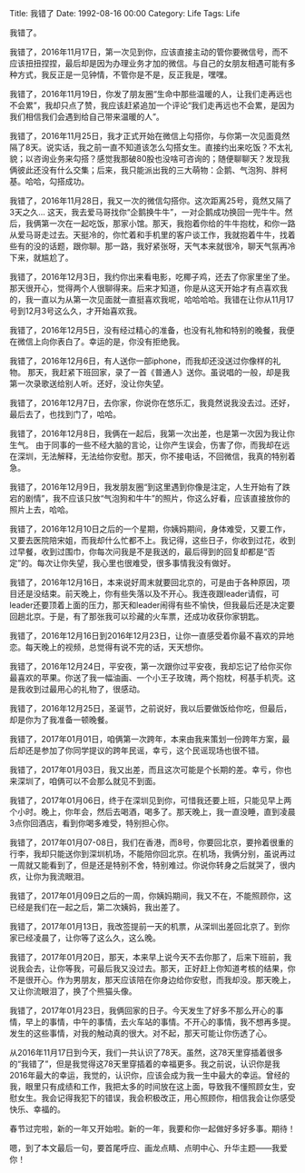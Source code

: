 Title: 我错了
Date: 1992-08-16 00:00
Category: Life
Tags: Life

我错了。

我错了，2016年11月17日，第一次见到你，应该直接主动的管你要微信号，而不应该扭扭捏捏，最后却是因为办理业务才加的微信。与自己的女朋友相遇可能有多种方式，我反正是一见钟情，不管你是不是，反正我是，嘿嘿。

我错了，2016年11月19日，你发了朋友圈“生命中那些温暖的人，让我们走再远也不会累”，我却只点了赞，我应该赶紧追加一个评论“我们走再远也不会累，是因为我们相信我们会遇到给自己带来温暖的人”。

我错了，2016年11月25日，我才正式开始在微信上勾搭你，与你第一次见面竟然隔了8天。说实话，我之前一直不知道该怎么勾搭女生。直接约出来吃饭？不太礼貌；以咨询业务来勾搭？感觉我那破80股也没啥可咨询的；随便聊聊天？发现我俩彼此还没有什么交集；后来，我只能派出我的三大萌物：企鹅、气泡狗、胖柯基。哈哈，勾搭成功。

我错了，2016年11月28日，我又一次的微信勾搭你。这次距离25号，竟然又隔了3天之久... 这天，我去爱马哥找你“企鹅换牛牛”，一对企鹅成功换回一兜牛牛。然后，我俩第一次在一起吃饭，那家小馆。那天，我抱着你给的牛牛抱枕，和你一路从爱马哥走过去。天挺冷的，你忙着和手机里的客户谈工作，我就抱着牛牛，找着些有的没的话题，跟你聊。那一路，我好紧张呀，天气本来就很冷，聊天气氛再冷下来，就尴尬了。

我错了，2016年12月3日，我约你出来看电影，吃椰子鸡，还去了你家里坐了坐。那天很开心，觉得两个人很聊得来。后来才知道，你是从这天开始才有点喜欢我的，我一直以为从第一次见面就一直挺喜欢我呢，哈哈哈哈。我错在让你从11月17号到12月3号这么久，才开始喜欢我。

我错了，2016年12月5日，没有经过精心的准备，也没有礼物和特别的晚餐，我便在微信上向你表白了。幸运的是，你没有拒绝我。 

我错了，2016年12月6日，有人送你一部iphone，而我却还没送过你像样的礼物。 那天，我赶紧下班回家，录了一首《普通人》送你。虽说唱的一般，却是我第一次录歌送给别人听。还好，没让你失望。

我错了，2016年12月7日，去你家，你说你在悠乐汇，我竟然说我没去过。还好，最后去了，也找到门了，哈哈。

我错了，2016年12月8日，我俩在一起后，我第一次出差，也是第一次因为我让你生气。 由于同事的一些不经大脑的言论，让你产生误会，伤害了你，而我却在远在深圳，无法解释，无法给你安慰。那天，你不接电话，不回微信，我真的特别着急。

我错了，2016年12月9日，我发朋友圈“到这里遇到你像是注定，人生开始有了跌宕的剧情”，我不应该只放“气泡狗和牛牛”的照片，你这么好看，应该直接放你的照片上去，哈哈。

我错了，2016年12月10日之后的一个星期，你姨妈期间，身体难受，又要工作，又要去医院陪宋姐，而我却什么忙都不上。我记得，这些日子，你收到过花，收到过早餐，收到过围巾，你每次问我是不是我送的，最后得到的回复却都是“否定”的。每次让你失望，我心里也很难受，很多事情我没有做好。

我错了，2016年12月16日，本来说好周末就要回北京的，可是由于各种原因，项目还是没结束。前天晚上，你有些失落以及不开心。我连夜跟leader请假，可leader还要顶着上面的压力，那天和leader闹得有些不愉快，但我最后还是决定要回趟北京。于是，有了那张我可以珍藏的火车票，还成功收获你家钥匙。

我错了，2016年12月16日到2016年12月23日，让你一直感受着你最不喜欢的异地恋。每天晚上的视频，总觉得有说不完的话，天天想你。

我错了，2016年12月24日，平安夜，第一次跟你过平安夜，我却忘记了给你买你最喜欢的苹果。你送了我一幅油画、一个小王子玫瑰，两个抱枕，柯基手机壳。这是我收到过最用心的礼物了，很感动。

我错了，2016年12月25日，圣诞节，之前说好，我以后要做饭给你吃，但最后，却是你为了我准备一顿晚餐。

我错了，2017年01月01日，咱俩第一次跨年，本来由我来策划一份跨年方案，最后却还是参加了你同学提议的跨年民谣，幸亏，这个民谣现场也很不错。

我错了，2017年01月03日，我又出差，而且这次可能是个长期的差。幸亏，你也来深圳了，咱俩可以不会那么就见不到面。

我错了，2017年01月06日，终于在深圳见到你，可惜我还要上班，只能见早上两个小时。晚上，你年会，然后去喝酒，喝多了。那天晚上，我一直没睡，直到凌晨3点你回酒店，看到你喝多难受，特别担心你。

我错了，2017年01月07-08日，我们在香港，而8号，你要回北京，要拎着很重的行李，我却只能送你到深圳机场，不能陪你回北京。在机场，我俩分别，虽说再过一周就又能看到了，但是还是特别不舍，特别难过。你说你转身之后就哭了，很内疚，让你为我流眼泪。

我错了，2017年01月09日之后的一周，你姨妈期间，我又不在，不能照顾你，这已经是我们在一起之后，第二次姨妈，我出差了。

我错了，2017年01月13日，我改签提前一天的机票，从深圳出差回北京了。到你家已经凌晨了，让你等了这么久，这么晚。

我错了，2017年01月20日，那天，本来早上说今天不去你那了，后来下班前，我说我会去，让你等我，可最后我又没过去。那天，正好赶上你知道考核的结果，你不是很开心。作为男朋友，那天应该陪在你身边给你安慰，而我却没。那天晚上，又让你流眼泪了，换了个熊猫头像。

我错了，2017年01月23日，我俩回家的日子。今天发生了好多不那么开心的事情，早上的事情，中午的事情，去火车站的事情。不开心的事情，我不想再多提。发生的这些事情，对我的触动真的很大。对不起，那天可能让你伤透了心。

从2016年11月17日到今天，我们一共认识了78天。虽然，这78天里穿插着很多的“我错了”，但是我觉得这78天里穿插着的幸福更多。我之前说，认识你是我2016年最大的幸运，我觉的，认识你，应该会成为我一生中最大的幸运。曾经的我，眼里只有成绩和工作，我把太多的时间放在这上面，导致我不懂照顾女生，安慰女生。我会记得我犯下的错误，我会积极改正，用心照顾你，相信我会让你感受快乐、幸福的。

春节过完啦，新的一年又开始啦。新的一年，我要和你一起做好多好多事。期待！

嗯，到了本文最后一句，要首尾呼应、画龙点睛、点明中心、升华主题——我爱你！
